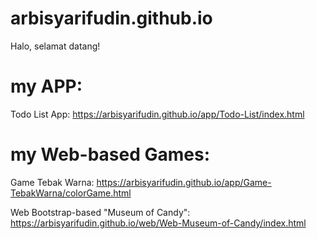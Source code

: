 # arbisyarifudin.github.io

Halo, selamat datang!

# my APP:
Todo List App: https://arbisyarifudin.github.io/app/Todo-List/index.html

# my Web-based Games:
Game Tebak Warna: https://arbisyarifudin.github.io/app/Game-TebakWarna/colorGame.html

Web Bootstrap-based "Museum of Candy": https://arbisyarifudin.github.io/web/Web-Museum-of-Candy/index.html

